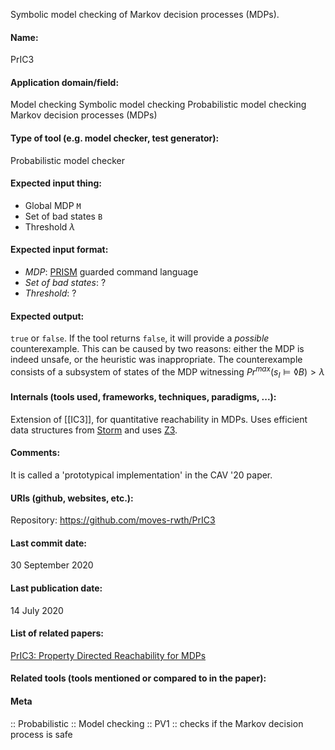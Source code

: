 Symbolic model checking of Markov decision processes (MDPs).

#### Name:
PrIC3

#### Application domain/field:
Model checking
Symbolic model checking
Probabilistic model checking
Markov decision processes (MDPs)

#### Type of tool (e.g. model checker, test generator):
Probabilistic model checker

#### Expected input thing:
- Global MDP `M`
- Set of bad states `B`
- Threshold $\lambda$

#### Expected input format:
- *MDP*: [PRISM](PRISM.md) guarded command language
- *Set of bad states*: ?
- *Threshold*: ?

#### Expected output:
`true` or `false`.
If the tool returns `false`, it will provide a *possible* counterexample. This can be caused by two reasons: either the MDP is indeed unsafe, or the heuristic was inappropriate. The counterexample consists of a subsystem of states of the MDP witnessing $Pr^{max}(s_I \models \lozenge B) > \lambda$

#### Internals (tools used, frameworks, techniques, paradigms, ...):
Extension of [[IC3]], for quantitative reachability in MDPs.
Uses efficient data structures from [Storm](Storm.md) and uses [Z3](../Solvers/SMT/Z3.md).

#### Comments:
It is called a 'prototypical implementation' in the CAV '20 paper.

#### URIs (github, websites, etc.):
Repository: https://github.com/moves-rwth/PrIC3

#### Last commit date:
30 September 2020

#### Last publication date:
14 July 2020

#### List of related papers:
[PrIC3: Property Directed Reachability for MDPs](https://doi.org/10.1007/978-3-030-53291-8_27)

#### Related tools (tools mentioned or compared to in the paper):

#### Meta
:: Probabilistic
:: Model checking
:: PV1 :: checks if the Markov decision process is safe